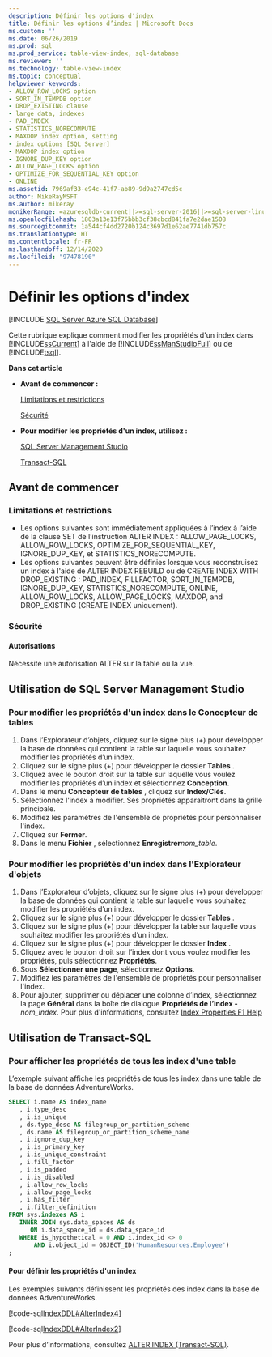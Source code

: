 ```yaml
---
description: Définir les options d'index
title: Définir les options d’index | Microsoft Docs
ms.custom: ''
ms.date: 06/26/2019
ms.prod: sql
ms.prod_service: table-view-index, sql-database
ms.reviewer: ''
ms.technology: table-view-index
ms.topic: conceptual
helpviewer_keywords:
- ALLOW_ROW_LOCKS option
- SORT_IN_TEMPDB option
- DROP_EXISTING clause
- large data, indexes
- PAD_INDEX
- STATISTICS_NORECOMPUTE
- MAXDOP index option, setting
- index options [SQL Server]
- MAXDOP index option
- IGNORE_DUP_KEY option
- ALLOW_PAGE_LOCKS option
- OPTIMIZE_FOR_SEQUENTIAL_KEY option
- ONLINE
ms.assetid: 7969af33-e94c-41f7-ab89-9d9a2747cd5c
author: MikeRayMSFT
ms.author: mikeray
monikerRange: =azuresqldb-current||>=sql-server-2016||>=sql-server-linux-2017||=azuresqldb-mi-current
ms.openlocfilehash: 1803a13e13f75bbb3cf38cbcd841fa7e2dae1508
ms.sourcegitcommit: 1a544cf4dd2720b124c3697d1e62ae7741db757c
ms.translationtype: HT
ms.contentlocale: fr-FR
ms.lasthandoff: 12/14/2020
ms.locfileid: "97478190"
---
```

# <a name="set-index-options"></a>Définir les options d'index

[!INCLUDE [SQL Server Azure SQL Database](../../includes/applies-to-version/sql-asdb.md)]

Cette rubrique explique comment modifier les propriétés d'un index dans [!INCLUDE[ssCurrent](../../includes/sscurrent-md.md)] à l'aide de [!INCLUDE[ssManStudioFull](../../includes/ssmanstudiofull-md.md)] ou de [!INCLUDE[tsql](../../includes/tsql-md.md)].

 **Dans cet article**

- **Avant de commencer :**

   [Limitations et restrictions](#Restrictions)

   [Sécurité](#Security)

- **Pour modifier les propriétés d'un index, utilisez :**

   [SQL Server Management Studio](#SSMSProcedure)

   [Transact-SQL](#TsqlProcedure)

## <a name="before-you-begin"></a><a name="BeforeYouBegin"></a> Avant de commencer

### <a name="limitations-and-restrictions"></a><a name="Restrictions"></a> Limitations et restrictions

- Les options suivantes sont immédiatement appliquées à l’index à l’aide de la clause SET de l’instruction ALTER INDEX : ALLOW_PAGE_LOCKS, ALLOW_ROW_LOCKS, OPTIMIZE_FOR_SEQUENTIAL_KEY, IGNORE_DUP_KEY, et STATISTICS_NORECOMPUTE.
- Les options suivantes peuvent être définies lorsque vous reconstruisez un index à l'aide de ALTER INDEX REBUILD ou de CREATE INDEX WITH DROP_EXISTING : PAD_INDEX, FILLFACTOR, SORT_IN_TEMPDB, IGNORE_DUP_KEY, STATISTICS_NORECOMPUTE, ONLINE, ALLOW_ROW_LOCKS, ALLOW_PAGE_LOCKS, MAXDOP, and DROP_EXISTING (CREATE INDEX uniquement).

### <a name="security"></a><a name="Security"></a> Sécurité

#### <a name="permissions"></a><a name="Permissions"></a> Autorisations

Nécessite une autorisation ALTER sur la table ou la vue.

## <a name="using-sql-server-management-studio"></a><a name="SSMSProcedure"></a> Utilisation de SQL Server Management Studio

### <a name="to-modify-the-properties-of-an-index-in-table-designer"></a>Pour modifier les propriétés d'un index dans le Concepteur de tables

1. Dans l’Explorateur d’objets, cliquez sur le signe plus (+) pour développer la base de données qui contient la table sur laquelle vous souhaitez modifier les propriétés d’un index.
2. Cliquez sur le signe plus (+) pour développer le dossier **Tables** .
3. Cliquez avec le bouton droit sur la table sur laquelle vous voulez modifier les propriétés d’un index et sélectionnez **Conception**.
4. Dans le menu **Concepteur de tables** , cliquez sur **Index/Clés**.
5. Sélectionnez l'index à modifier. Ses propriétés apparaîtront dans la grille principale.
6. Modifiez les paramètres de l'ensemble de propriétés pour personnaliser l'index.
7. Cliquez sur **Fermer**.
8. Dans le menu **Fichier** , sélectionnez **Enregistrer**_nom_table_.

### <a name="to-modify-the-properties-of-an-index-in-object-explorer"></a>Pour modifier les propriétés d'un index dans l'Explorateur d'objets

1. Dans l’Explorateur d’objets, cliquez sur le signe plus (+) pour développer la base de données qui contient la table sur laquelle vous souhaitez modifier les propriétés d’un index.
2. Cliquez sur le signe plus (+) pour développer le dossier **Tables** .
3. Cliquez sur le signe plus (+) pour développer la table sur laquelle vous souhaitez modifier les propriétés d’un index.
4. Cliquez sur le signe plus (+) pour développer le dossier **Index** .
5. Cliquez avec le bouton droit sur l’index dont vous voulez modifier les propriétés, puis sélectionnez **Propriétés**.
6. Sous **Sélectionner une page**, sélectionnez **Options**.
7. Modifiez les paramètres de l'ensemble de propriétés pour personnaliser l'index.
8. Pour ajouter, supprimer ou déplacer une colonne d’index, sélectionnez la page **Général** dans la boîte de dialogue **Propriétés de l’index -** _nom_index_. Pour plus d'informations, consultez [Index Properties F1 Help](../../relational-databases/indexes/index-properties-f1-help.md)

## <a name="using-transact-sql"></a><a name="TsqlProcedure"></a> Utilisation de Transact-SQL

### <a name="to-see-the-properties-of-all-the-indexes-in-a-table"></a>Pour afficher les propriétés de tous les index d'une table

L’exemple suivant affiche les propriétés de tous les index dans une table de la base de données AdventureWorks.

```sql
SELECT i.name AS index_name
   , i.type_desc
   , i.is_unique
   , ds.type_desc AS filegroup_or_partition_scheme
   , ds.name AS filegroup_or_partition_scheme_name
   , i.ignore_dup_key
   , i.is_primary_key
   , i.is_unique_constraint
   , i.fill_factor
   , i.is_padded
   , i.is_disabled
   , i.allow_row_locks
   , i.allow_page_locks
   , i.has_filter
   , i.filter_definition
FROM sys.indexes AS i
   INNER JOIN sys.data_spaces AS ds
      ON i.data_space_id = ds.data_space_id
   WHERE is_hypothetical = 0 AND i.index_id <> 0
       AND i.object_id = OBJECT_ID('HumanResources.Employee')
;
```

#### <a name="to-set-the-properties-of-an-index"></a>Pour définir les propriétés d'un index

Les exemples suivants définissent les propriétés des index dans la base de données AdventureWorks.

[!code-sql[IndexDDL#AlterIndex4](../../relational-databases/indexes/codesnippet/tsql/set-index-options_1.sql)]

[!code-sql[IndexDDL#AlterIndex2](../../relational-databases/indexes/codesnippet/tsql/set-index-options_2.sql)]

Pour plus d’informations, consultez [ALTER INDEX &#40;Transact-SQL&#41;](../../t-sql/statements/alter-index-transact-sql.md).
